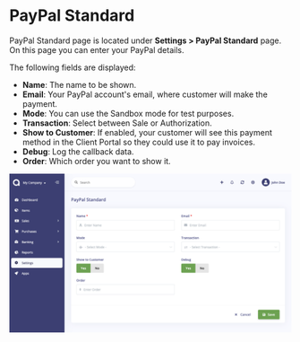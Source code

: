 PayPal Standard
================

PayPal Standard page is located under **Settings > PayPal Standard** page. On this page you can enter your PayPal details.

The following fields are displayed:

- **Name**: The name to be shown.
- **Email**: Your PayPal account's email, where customer will make the payment.
- **Mode**: You can use the Sandbox mode for test purposes.
- **Transaction**: Select between Sale or Authorization.
- **Show to Customer**: If enabled, your customer will see this payment method in the Client Portal so they could use it to pay invoices.
- **Debug**: Log the callback data.
- **Order**: Which order you want to show it.

![paypal standard](_images/paypal_standard.png)

